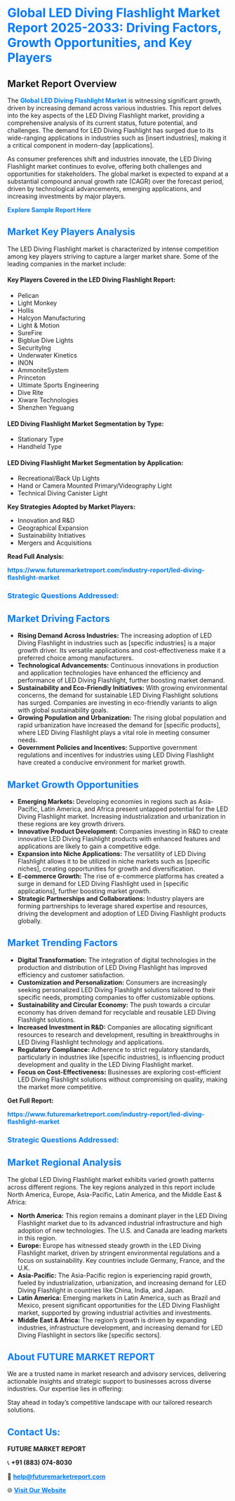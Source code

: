 <h1 style="color: #007BFF;">Global LED Diving Flashlight Market Report 2025-2033: Driving Factors, Growth Opportunities, and Key Players</h1>

<section id="overview">
<h2>Market Report Overview</h2>
<p>The <a href="https://www.futuremarketreport.com/industry-report/led-diving-flashlight-market" style="color: #007BFF; text-decoration: none;"><strong>Global LED Diving Flashlight Market</strong></a> is witnessing significant growth, driven by increasing demand across various industries. This report delves into the key aspects of the LED Diving Flashlight market, providing a comprehensive analysis of its current status, future potential, and challenges. The demand for LED Diving Flashlight has surged due to its wide-ranging applications in industries such as [insert industries], making it a critical component in modern-day [applications].</p>
<p>As consumer preferences shift and industries innovate, the LED Diving Flashlight market continues to evolve, offering both challenges and opportunities for stakeholders. The global market is expected to expand at a substantial compound annual growth rate (CAGR) over the forecast period, driven by technological advancements, emerging applications, and increasing investments by major players.</p>
</section>

<section id="overview">
<p><a href="https://www.futuremarketreport.com/request-sample/reportId=42895" style="color: #007BFF; text-decoration: none;"><strong>Explore Sample Report Here</strong></a></p>
</section>

<section id="key-players">
<h2 style="color: #007BFF;">Market Key Players Analysis</h2>
<p>The LED Diving Flashlight market is characterized by intense competition among key players striving to capture a larger market share. Some of the leading companies in the market include:</p>
<h4>Key Players Covered in the LED Diving Flashlight Report:</h4>
<ul><li>Pelican</li><li>Light Monkey</li><li>Hollis</li><li>Halcyon Manufacturing</li><li>Light &amp; Motion</li><li>SureFire</li><li>Bigblue Dive Lights</li><li>SecurityIng</li><li>Underwater Kinetics</li><li>INON</li><li>AmmoniteSystem</li><li>Princeton</li><li>Ultimate Sports Engineering</li><li>Dive Rite</li><li>Xiware Technologies</li><li>Shenzhen Yeguang</li></ul>
<h4>LED Diving Flashlight Market Segmentation by Type:</h4>
<ul><li>Stationary Type</li><li>Handheld Type</li></ul>

<h4>LED Diving Flashlight Market Segmentation by Application:</h4>
<ul><li>Recreational/Back Up Lights</li><li>Hand or Camera Mounted Primary/Videography Light</li><li>Technical Diving Canister Light</li></ul>
<p><strong>Key Strategies Adopted by Market Players:</strong></p>
<ul>
<li>Innovation and R&D</li>
<li>Geographical Expansion</li>
<li>Sustainability Initiatives</li>
<li>Mergers and Acquisitions</li>
</ul>
</section>

<section>
<p><strong>Read Full Analysis: </strong></p><a href="https://www.futuremarketreport.com/industry-report/led-diving-flashlight-market" style="color: #007BFF; text-decoration: none;"><strong>https://www.futuremarketreport.com/industry-report/led-diving-flashlight-market</strong></a>
<h3 style="color: #007BFF;">Strategic Questions Addressed:</h3>
</section>

<section id="driving-factors">
<h2 style="color: #007BFF;">Market Driving Factors</h2>
<ul>
<li><strong>Rising Demand Across Industries:</strong> The increasing adoption of LED Diving Flashlight in industries such as [specific industries] is a major growth driver. Its versatile applications and cost-effectiveness make it a preferred choice among manufacturers.</li>
<li><strong>Technological Advancements:</strong> Continuous innovations in production and application technologies have enhanced the efficiency and performance of LED Diving Flashlight, further boosting market demand.</li>
<li><strong>Sustainability and Eco-Friendly Initiatives:</strong> With growing environmental concerns, the demand for sustainable LED Diving Flashlight solutions has surged. Companies are investing in eco-friendly variants to align with global sustainability goals.</li>
<li><strong>Growing Population and Urbanization:</strong> The rising global population and rapid urbanization have increased the demand for [specific products], where LED Diving Flashlight plays a vital role in meeting consumer needs.</li>
<li><strong>Government Policies and Incentives:</strong> Supportive government regulations and incentives for industries using LED Diving Flashlight have created a conducive environment for market growth.</li>
</ul>
</section>

<section id="growth-opportunities">
<h2 style="color: #007BFF;">Market Growth Opportunities</h2>
<ul>
<li><strong>Emerging Markets:</strong> Developing economies in regions such as Asia-Pacific, Latin America, and Africa present untapped potential for the LED Diving Flashlight market. Increasing industrialization and urbanization in these regions are key growth drivers.</li>
<li><strong>Innovative Product Development:</strong> Companies investing in R&D to create innovative LED Diving Flashlight products with enhanced features and applications are likely to gain a competitive edge.</li>
<li><strong>Expansion into Niche Applications:</strong> The versatility of LED Diving Flashlight allows it to be utilized in niche markets such as [specific niches], creating opportunities for growth and diversification.</li>
<li><strong>E-commerce Growth:</strong> The rise of e-commerce platforms has created a surge in demand for LED Diving Flashlight used in [specific applications], further boosting market growth.</li>
<li><strong>Strategic Partnerships and Collaborations:</strong> Industry players are forming partnerships to leverage shared expertise and resources, driving the development and adoption of LED Diving Flashlight products globally.</li>
</ul>
</section>

<section id="trending-factors">
<h2 style="color: #007BFF;">Market Trending Factors</h2>
<ul>
<li><strong>Digital Transformation:</strong> The integration of digital technologies in the production and distribution of LED Diving Flashlight has improved efficiency and customer satisfaction.</li>
<li><strong>Customization and Personalization:</strong> Consumers are increasingly seeking personalized LED Diving Flashlight solutions tailored to their specific needs, prompting companies to offer customizable options.</li>
<li><strong>Sustainability and Circular Economy:</strong> The push towards a circular economy has driven demand for recyclable and reusable LED Diving Flashlight solutions.</li>
<li><strong>Increased Investment in R&D:</strong> Companies are allocating significant resources to research and development, resulting in breakthroughs in LED Diving Flashlight technology and applications.</li>
<li><strong>Regulatory Compliance:</strong> Adherence to strict regulatory standards, particularly in industries like [specific industries], is influencing product development and quality in the LED Diving Flashlight market.</li>
<li><strong>Focus on Cost-Effectiveness:</strong> Businesses are exploring cost-efficient LED Diving Flashlight solutions without compromising on quality, making the market more competitive.</li>
</ul>
</section>

<section>
<p><strong>Get Full Report: </strong></p><a href="https://www.futuremarketreport.com/industry-report/led-diving-flashlight-market" style="color: #007BFF; text-decoration: none;"><strong>https://www.futuremarketreport.com/industry-report/led-diving-flashlight-market</strong></a>
<h3 style="color: #007BFF;">Strategic Questions Addressed:</h3>
</section>


<section id="regional-analysis">
<h2 style="color: #007BFF;">Market Regional Analysis</h2>
<p>The global LED Diving Flashlight market exhibits varied growth patterns across different regions. The key regions analyzed in this report include North America, Europe, Asia-Pacific, Latin America, and the Middle East & Africa:</p>
<ul>
<li><strong>North America:</strong> This region remains a dominant player in the LED Diving Flashlight market due to its advanced industrial infrastructure and high adoption of new technologies. The U.S. and Canada are leading markets in this region.</li>
<li><strong>Europe:</strong> Europe has witnessed steady growth in the LED Diving Flashlight market, driven by stringent environmental regulations and a focus on sustainability. Key countries include Germany, France, and the U.K.</li>
<li><strong>Asia-Pacific:</strong> The Asia-Pacific region is experiencing rapid growth, fueled by industrialization, urbanization, and increasing demand for LED Diving Flashlight in countries like China, India, and Japan.</li>
<li><strong>Latin America:</strong> Emerging markets in Latin America, such as Brazil and Mexico, present significant opportunities for the LED Diving Flashlight market, supported by growing industrial activities and investments.</li>
<li><strong>Middle East & Africa:</strong> The region’s growth is driven by expanding industries, infrastructure development, and increasing demand for LED Diving Flashlight in sectors like [specific sectors].</li>
</ul>
</section>

<footer>
<h2 style="color: #007BFF;">About FUTURE MARKET REPORT</h2>
<p>We are a trusted name in market research and advisory services, delivering actionable insights and strategic support to businesses across diverse industries. Our expertise lies in offering:</p>

<p>Stay ahead in today’s competitive landscape with our tailored research solutions.</p>

<h2 style="color: #007BFF;">Contact Us:</h2>
<p><strong>FUTURE MARKET REPORT</strong></p>
<p>📞 <strong>+91 (883) 074-8030</strong></p>
<p>📧 <strong><a href="mailto:help@futuremarketreport.com" style="color: #007BFF;">help@futuremarketreport.com</a></strong></p>
<p>🌐 <strong><a href="https://www.futuremarketreport.com/" style="color: #007BFF;">Visit Our Website</a></strong></p>
</footer>